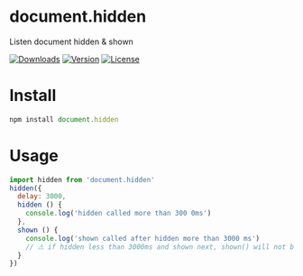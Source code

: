 # document.hidden
Listen document hidden &amp; shown

<a href="https://npmcharts.com/compare/document.hidden?minimal=true"><img src="https://img.shields.io/npm/dm/document.hidden.svg" alt="Downloads"></a>
<a href="https://www.npmjs.com/package/document.hidden"><img src="https://img.shields.io/npm/v/document.hidden.svg" alt="Version"></a>
<a href="https://www.npmjs.com/package/document.hidden"><img src="https://img.shields.io/npm/l/document.hidden.svg" alt="License"></a>

# Install
```js
npm install document.hidden
```

# Usage
```js
import hidden from 'document.hidden'
hidden({
  delay: 3000,
  hidden () {
    console.log('hidden called more than 300 0ms')
  },
  shown () {
    console.log('shown called after hidden more than 3000 ms')
    // ⚠ if hidden less than 3000ms and shown next, shown() will not been called.
  }
})
```
